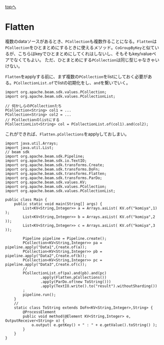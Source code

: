 <style type="text/css">
  .head { 
    border-left:5px solid #00f;
    padding:3px 0 3px 10px;
    font-weight: bold;
  }
  .lhead { 
    border-left:5px solid #00f;
    padding:3px 0 3px 10px;
    font-size:14pt;
    font-weight: bold;
  }
</style>
[topへ](../index.html)

# Flatten
複数のdataソースがあるとき、`PCollection`も複数作ることになる。`Flatten`は`PCollection`をひとまとめにするときに使えるメソッド。`CoGroupByKey`と似ているが、こちらはkeyでひとまとめにしてくれはしないし、そもそもkey/valueペアでなくてもよい。
ただ、ひとまとめにする`PCollection`は同じ型じゃなきゃいけない。

`Flatten`をapplyする前に、まず複数の`PCollection`をlistにしておく必要がある。`PCollectionList.of`でlistの初期化をし、`and`を繋いでいく。

```java=
import org.apache.beam.sdk.values.PCollection;
import org.apache.beam.sdk.values.PCollectionList;

// 何かしらのPCollectionたち
PCollection<String> col1 = ...
PCollection<String> col2 = ...
// PCollectionのlistにする
PCollectionList<String> col = PCollectionList.of(col1).and(col2);
```

これができれば、`Flatten.pCollections`をapplyしておしまい。

```java=
import java.util.Arrays;
import java.util.List;
// beam sdk
import org.apache.beam.sdk.Pipeline;
import org.apache.beam.sdk.io.TextIO;
import org.apache.beam.sdk.transforms.Create;
import org.apache.beam.sdk.transforms.DoFn;
import org.apache.beam.sdk.transforms.Flatten;
import org.apache.beam.sdk.transforms.ParDo;
import org.apache.beam.sdk.values.KV;
import org.apache.beam.sdk.values.PCollection;
import org.apache.beam.sdk.values.PCollectionList;

public class Main {
    public static void main(String[] args) {
        List<KV<String,Integer>> a = Arrays.asList( KV.of("komiya",1) );
        List<KV<String,Integer>> b = Arrays.asList( KV.of("komiya",2 ));
        List<KV<String,Integer>> c = Arrays.asList( KV.of("komiya",3 ));

        Pipeline pipeline = Pipeline.create();
        PCollection<KV<String,Integer>> pa = pipeline.apply("Data1",Create.of(a));
        PCollection<KV<String,Integer>> pb = pipeline.apply("Data2",Create.of(b));
        PCollection<KV<String,Integer>> pc = pipeline.apply("Data3",Create.of(c));
        //
        PCollectionList.of(pa).and(pb).and(pc)
                .apply(Flatten.pCollections())
                .apply(ParDo.of(new ToString()))
                .apply(TextIO.write().to("result").withoutSharding())
        ;
        pipeline.run();
    }
    //
    static class ToString extends DoFn<KV<String,Integer>,String> {
        @ProcessElement
        public void method(@Element KV<String,Integer> e, OutputReceiver<String> o) {
            o.output( e.getKey() + " : " + e.getValue().toString() );
        }
    }
}
```